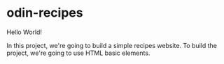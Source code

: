 # odin-recipes

Hello World!

In this project, we're going to build a simple recipes website. To build the project, we're going to use HTML basic elements.